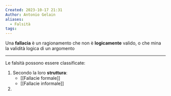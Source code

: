 ```yaml
---
Created: 2023-10-17 21:31
Author: Antonio Gelain
aliases:
  - Falsità
tags:
---
```


Una **fallacia** è un ragionamento che non è **logicamente** valido, o che mina la validità logica di un argomento

---

Le falsità possono essere classificate:
1. Secondo la loro **struttura**:
    - [[Fallacie formale]]
    - [[Fallacie informale]]
2. 
